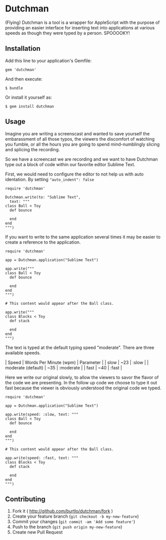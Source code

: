 # Dutchman

(Flying) Dutchman is a tool is a wrapper for AppleScript with the purpose of
providing an easier interface for inserting text into applications at various
speeds as though they were typed by a person. SPOOOOKY!

## Installation

Add this line to your application's Gemfile:

    gem 'dutchman'

And then execute:

    $ bundle

Or install it yourself as:

    $ gem install dutchman

## Usage

Imagine you are writing a screenscast and wanted to save yourself the
embarassment of all those typos, the viewers the discomfort of watching you
fumble, or all the hours you are going to spend mind-numblingly slicing and
splicing the recording.

So we have a screencast we are recording and we want to have Dutchman type
out a block of code within our favorite editor Sublime Text.

First, we would need to configure the editor to not help us with auto
identation. By setting `"auto_indent": false`

```
require 'dutchman'

Dutchman.write(to: "Sublime Text",
  text: """
class Ball < Toy
  def bounce

  end
end
""")
```

If you want to write to the same application several times it may be easier to
create a reference to the application.

```
require 'dutchman'

app = Dutchman.application("Sublime Text")

app.write("""
class Ball < Toy
  def bounce

  end
end
""")

# This content would appear after the Ball class.

app.write("""
class Blocks < Toy
  def stack

  end
end
""")
```

The text is typed at the default typing speed "moderate". There are three
available speeds.

| Speed              | Words Per Minute (wpm) | Parameter |
| slow               | ~23                    | :slow     |
| moderate (default) | ~35                    | :moderate |
| fast               | ~40                    | :fast     |


Here we write our original slowly, to allow the viewers to savor the flavor of
the code we are presenting. In the follow up code we choose to type it out fast
because the viewer is obviously understood the original code we typed.

```
require 'dutchman'

app = Dutchman.application("Sublime Text")

app.write(speed: :slow, text: """
class Ball < Toy
  def bounce

  end
end
""")

# This content would appear after the Ball class.

app.write(speed: :fast, text: """
class Blocks < Toy
  def stack

  end
end
""")
```

## Contributing

1. Fork it ( http://github.com/burtlo/dutchman/fork )
2. Create your feature branch (`git checkout -b my-new-feature`)
3. Commit your changes (`git commit -am 'Add some feature'`)
4. Push to the branch (`git push origin my-new-feature`)
5. Create new Pull Request
